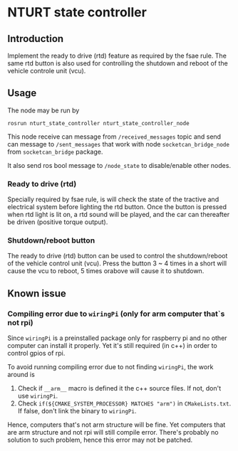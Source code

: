 # NTURT state controller

## Introduction

Implement the ready to drive (rtd) feature as required by the fsae rule. The same rtd button is also used for controlling the shutdown and reboot of the vehicle controle unit (vcu).

## Usage

The node may be run by

```bash=
rosrun nturt_state_controller nturt_state_controller_node
```

This node receive can message from `/received_messages` topic and send can message to `/sent_messages` that work with node `socketcan_bridge_node` from `socketcan_bridge` package.

It also send ros bool message to `/node_state` to disable/enable other nodes.

### Ready to drive (rtd)

Specially required by fsae rule, is will check the state of the tractive and electrical system before lighting the rtd button. Once the button is pressed when rtd light is lit on, a rtd sound will be played, and the car can thereafter be driven (positive torque output).

### Shutdown/reboot button

The ready to drive (rtd) button can be used to control the shutdown/reboot of the vehicle control unit (vcu). Press the button 3 ~ 4 times in a short will cause the vcu to reboot, 5 times orabove will cause it to shutdown.

## Known issue

### Compiling error due to `wiringPi` (only for arm computer that`s not rpi)

Since `wiringPi` is a preinstalled package only for raspberry pi and no other computer can install it properly. Yet it's still required (in c++) in order to control gpios of rpi.

To avoid running compiling error due to not finding `wiringPi`, the work around is

1. Check if `__arm__` macro is defined it the c++ source files. If not, don't use `wiringPi`.
2. Check `if(${CMAKE_SYSTEM_PROCESSOR} MATCHES "arm")` in `CMakeLists.txt`. If false, don't link the binary to `wiringPi`.

Hence, computers that's not arm structure will be fine. Yet computers that are arm structure and not rpi will still compile error. There's probably no solution to such problem, hence this error may not be patched.
